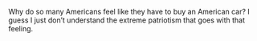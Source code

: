 Why do so many Americans feel like they have to buy an American car? I guess I just don’t understand the extreme patriotism that goes with that feeling.